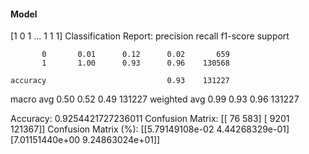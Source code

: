 #### Model
[1 0 1 ... 1 1 1]
Classification Report:
              precision    recall  f1-score   support

           0       0.01      0.12      0.02       659
           1       1.00      0.93      0.96    130568

    accuracy                           0.93    131227
   macro avg       0.50      0.52      0.49    131227
weighted avg       0.99      0.93      0.96    131227

Accuracy: 0.9254421727236011
Confusion Matrix:
[[    76    583]
 [  9201 121367]]
Confusion Matrix (%):
[[5.79149108e-02 4.44268329e-01]
 [7.01151440e+00 9.24863024e+01]]

